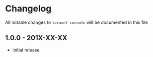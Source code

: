 # Changelog

All notable changes to `laravel-console` will be documented in this file

## 1.0.0 - 201X-XX-XX

- initial release
